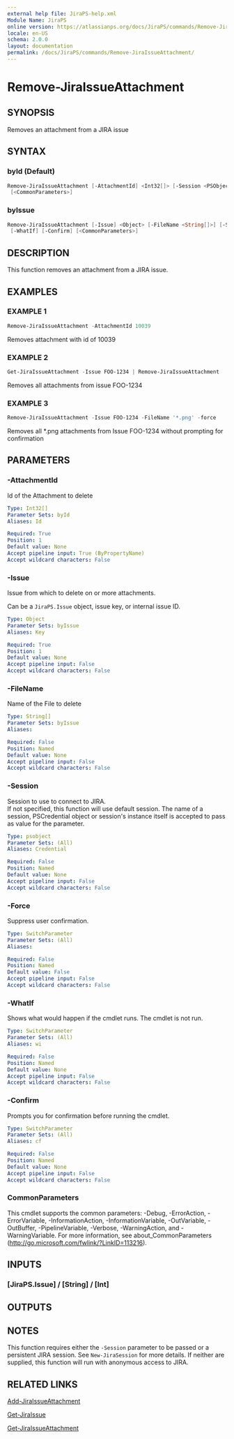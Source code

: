 ```yaml
---
external help file: JiraPS-help.xml
Module Name: JiraPS
online version: https://atlassianps.org/docs/JiraPS/commands/Remove-JiraIssueAttachment/
locale: en-US
schema: 2.0.0
layout: documentation
permalink: /docs/JiraPS/commands/Remove-JiraIssueAttachment/
---
```

# Remove-JiraIssueAttachment

## SYNOPSIS

Removes an attachment from a JIRA issue

## SYNTAX

### byId (Default)

```powershell
Remove-JiraIssueAttachment [-AttachmentId] <Int32[]> [-Session <PSObject>] [-Force] [-WhatIf] [-Confirm]
 [<CommonParameters>]
```

### byIssue

```powershell
Remove-JiraIssueAttachment [-Issue] <Object> [-FileName <String[]>] [-Session <PSObject>] [-Force]
 [-WhatIf] [-Confirm] [<CommonParameters>]
```

## DESCRIPTION

This function removes an attachment from a JIRA issue.

## EXAMPLES

### EXAMPLE 1

```powershell
Remove-JiraIssueAttachment -AttachmentId 10039
```

Removes attachment with id of 10039

### EXAMPLE 2

```powershell
Get-JiraIssueAttachment -Issue FOO-1234 | Remove-JiraIssueAttachment
```

Removes all attachments from issue FOO-1234

### EXAMPLE 3

```powershell
Remove-JiraIssueAttachment -Issue FOO-1234 -FileName '*.png' -force
```

Removes all *.png attachments from Issue FOO-1234 without prompting for confirmation

## PARAMETERS

### -AttachmentId

Id of the Attachment to delete

```yaml
Type: Int32[]
Parameter Sets: byId
Aliases: Id

Required: True
Position: 1
Default value: None
Accept pipeline input: True (ByPropertyName)
Accept wildcard characters: False
```

### -Issue

Issue from which to delete on or more attachments.

Can be a `JiraPS.Issue` object, issue key, or internal issue ID.

```yaml
Type: Object
Parameter Sets: byIssue
Aliases: Key

Required: True
Position: 1
Default value: None
Accept pipeline input: False
Accept wildcard characters: False
```

### -FileName

Name of the File to delete

```yaml
Type: String[]
Parameter Sets: byIssue
Aliases:

Required: False
Position: Named
Default value: None
Accept pipeline input: False
Accept wildcard characters: False
```

### -Session

Session to use to connect to JIRA.  
If not specified, this function will use default session.
The name of a session, PSCredential object or session's instance itself is accepted to pass as value for the parameter.

```yaml
Type: psobject
Parameter Sets: (All)
Aliases: Credential

Required: False
Position: Named
Default value: None
Accept pipeline input: False
Accept wildcard characters: False
```

### -Force

Suppress user confirmation.

```yaml
Type: SwitchParameter
Parameter Sets: (All)
Aliases:

Required: False
Position: Named
Default value: False
Accept pipeline input: False
Accept wildcard characters: False
```

### -WhatIf

Shows what would happen if the cmdlet runs.
The cmdlet is not run.

```yaml
Type: SwitchParameter
Parameter Sets: (All)
Aliases: wi

Required: False
Position: Named
Default value: None
Accept pipeline input: False
Accept wildcard characters: False
```

### -Confirm

Prompts you for confirmation before running the cmdlet.

```yaml
Type: SwitchParameter
Parameter Sets: (All)
Aliases: cf

Required: False
Position: Named
Default value: None
Accept pipeline input: False
Accept wildcard characters: False
```

### CommonParameters

This cmdlet supports the common parameters: -Debug, -ErrorAction, -ErrorVariable, -InformationAction, -InformationVariable, -OutVariable, -OutBuffer, -PipelineVariable, -Verbose, -WarningAction, and -WarningVariable.
For more information, see about_CommonParameters (http://go.microsoft.com/fwlink/?LinkID=113216).

## INPUTS

### [JiraPS.Issue] / [String] / [Int]

## OUTPUTS

## NOTES

This function requires either the `-Session` parameter to be passed or a persistent JIRA session.
See `New-JiraSession` for more details.
If neither are supplied, this function will run with anonymous access to JIRA.

## RELATED LINKS

[Add-JiraIssueAttachment](../Add-JiraIssueAttachment/)

[Get-JiraIssue](../Get-JiraIssue/)

[Get-JiraIssueAttachment](../Get-JiraIssueAttachment/)
